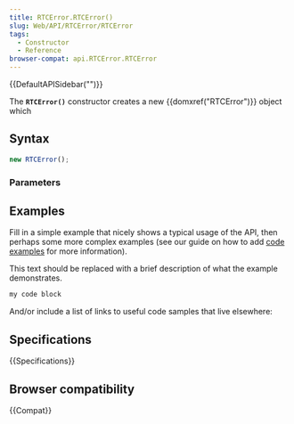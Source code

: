 ```yaml
---
title: RTCError.RTCError()
slug: Web/API/RTCError/RTCError
tags:
  - Constructor
  - Reference
browser-compat: api.RTCError.RTCError
---
```

{{DefaultAPISidebar("")}}

The **`RTCError()`** constructor creates a new {{domxref("RTCError")}} object which 

## Syntax

```js
new RTCError();
```

### Parameters



## Examples

Fill in a simple example that nicely shows a typical usage of the API, then perhaps some more complex examples (see our guide on how to add [code examples](/en-US/docs/MDN/Contribute/Structures/Code_examples) for more information).

This text should be replaced with a brief description of what the example demonstrates.

```js
my code block
```

And/or include a list of links to useful code samples that live elsewhere:

## Specifications

{{Specifications}}

## Browser compatibility

{{Compat}}

